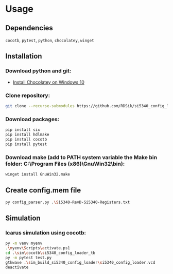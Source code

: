 # Usage

## Dependencies 

`cocotb`, `pytest`, `python`, `chocolatey`, `winget`

## Installation

### Download python and git:
- [Install Chocolatey on Windows 10](https://gist.github.com/lopezjurip/2a188c90284bf239197b)

### Clone repository:
```bash
git clone --recurse-submodules https://github.com/RDSik/si5340_config_loader.git
```

### Download packages:
```bash
pip install six
pip install hdlmake
pip install cocotb
pip install pytest
```

### Download make (add to PATH system variable the Make bin folder: C:\Program Files (x86)\GnuWin32\bin):
```bash
winget install GnuWin32.make
```

## Create config.mem file
```bash
py config_parser.py .\Si5340-RevD-Si5340-Registers.txt
```

## Simulation

### Icarus simulation using cocotb:
```bash
py -m venv myenv
.\myenv\Scripts\activate.ps1
cd .\sim\cocotb\si5340_config_loader_tb
py -m pytest test.py
gtkwave .\sim_build_si5340_config_loader\si5340_config_loader.vcd
deactivate
```